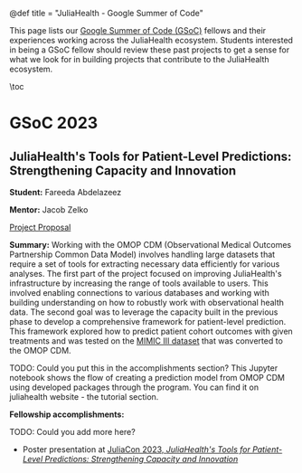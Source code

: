 @def title = "JuliaHealth - Google Summer of Code"

This page lists our [Google Summer of Code (GSoC)](https://summerofcode.withgoogle.com) fellows and their experiences working across the JuliaHealth ecosystem.
Students interested in being a GSoC fellow should review these past projects to get a sense for what we look for in building projects that contribute to the JuliaHealth ecosystem. 

\toc 

# GSoC 2023

## JuliaHealth's Tools for Patient-Level Predictions: Strengthening Capacity and Innovation

**Student:** Fareeda Abdelazeez

**Mentor:** Jacob Zelko

[Project Proposal](https://docs.google.com/document/d/18-p6VG6MwvzFdyA45MvXyqxOLVEByFP6D_gff9-E1XE/edit#heading=h.zgq6k5hzq0t)

**Summary:** Working with the OMOP CDM (Observational Medical Outcomes Partnership Common Data Model) involves handling large datasets that require a set of tools for extracting necessary data efficiently for various analyses.
The first part of the project focused on improving JuliaHealth's infrastructure by increasing the range of tools available to users.
This involved enabling connections to various databases and working with building understanding on how to robustly work with observational health data.
The second goal was to leverage the capacity built in the previous phase to develop a comprehensive framework for patient-level prediction.
This framework explored how to predict patient cohort outcomes with given treatments and was tested on the [MIMIC III dataset](https://physionet.org/content/mimiciii/1.4/) that was converted to the OMOP CDM.

TODO: Could you put this in the accomplishments section? 
This Jupyter notebook shows the flow of creating a prediction model from OMOP CDM using developed packages through the program.
You can find it on juliahealth website - the tutorial section.

**Fellowship accomplishments:**

TODO: Could you add more here? 

- Poster presentation at [JuliaCon 2023, _JuliaHealth's Tools for Patient-Level Predictions: Strengthening Capacity and Innovation_](/assets/JuliaCon-gsoc.pdf)
